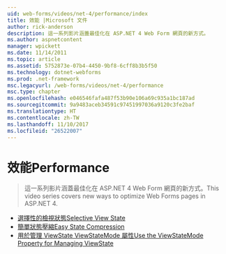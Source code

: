 ```yaml
---
uid: web-forms/videos/net-4/performance/index
title: 效能 |Microsoft 文件
author: rick-anderson
description: 這一系列影片涵蓋最佳化在 ASP.NET 4 Web Form 網頁的新方式。
ms.author: aspnetcontent
manager: wpickett
ms.date: 11/14/2011
ms.topic: article
ms.assetid: 5752873e-07b4-4450-9bf8-6cff8b3b5f50
ms.technology: dotnet-webforms
ms.prod: .net-framework
msc.legacyurl: /web-forms/videos/net-4/performance
msc.type: chapter
ms.openlocfilehash: e046546fafa487f53b90e106a69c935a1bc187ad
ms.sourcegitcommit: 9a9483aceb34591c97451997036a9120c3fe2baf
ms.translationtype: HT
ms.contentlocale: zh-TW
ms.lasthandoff: 11/10/2017
ms.locfileid: "26522007"
---
```

<a name="performance"></a><span data-ttu-id="a8c34-103">效能</span><span class="sxs-lookup"><span data-stu-id="a8c34-103">Performance</span></span>
====================
> <span data-ttu-id="a8c34-104">這一系列影片涵蓋最佳化在 ASP.NET 4 Web Form 網頁的新方式。</span><span class="sxs-lookup"><span data-stu-id="a8c34-104">This video series covers new ways to optimize Web Forms pages in ASP.NET 4.</span></span>


- [<span data-ttu-id="a8c34-105">選擇性的檢視狀態</span><span class="sxs-lookup"><span data-stu-id="a8c34-105">Selective View State</span></span>](aspnet-4-quick-hit-selective-view-state.md)
- [<span data-ttu-id="a8c34-106">簡單狀態壓縮</span><span class="sxs-lookup"><span data-stu-id="a8c34-106">Easy State Compression</span></span>](aspnet-4-quick-hit-easy-state-compression.md)
- [<span data-ttu-id="a8c34-107">用於管理 ViewState ViewStateMode 屬性</span><span class="sxs-lookup"><span data-stu-id="a8c34-107">Use the ViewStateMode Property for Managing ViewState</span></span>](how-do-i-use-the-viewstatemode-property-for-managing-viewstate.md)
